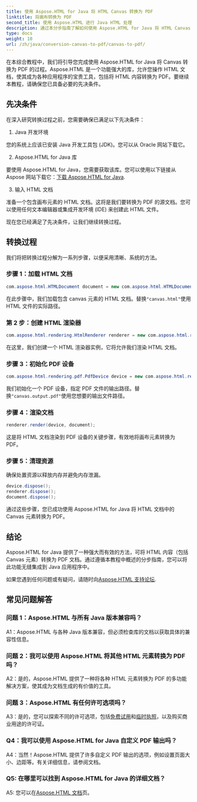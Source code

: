```yaml
---
title: 使用 Aspose.HTML for Java 将 HTML Canvas 转换为 PDF
linktitle: 将画布转换为 PDF
second_title: 使用 Aspose.HTML 进行 Java HTML 处理
description: 通过本分步指南了解如何使用 Aspose.HTML for Java 将 HTML Canvas 转换为 PDF。
type: docs
weight: 10
url: /zh/java/conversion-canvas-to-pdf/canvas-to-pdf/
---
```

在本综合教程中，我们将引导您完成使用 Aspose.HTML for Java 将 Canvas 转换为 PDF 的过程。Aspose.HTML 是一个功能强大的库，允许您操作 HTML 文档，使其成为各种应用程序的宝贵工具，包括将 HTML 内容转换为 PDF。要继续本教程，请确保您已具备必要的先决条件。

## 先决条件

在深入研究转换过程之前，您需要确保已满足以下先决条件：

1. Java 开发环境

您的系统上应该已安装 Java 开发工具包 (JDK)。您可以从 Oracle 网站下载它。

2. Aspose.HTML for Java 库

要使用 Aspose.HTML for Java，您需要获取该库。您可以使用以下链接从 Aspose 网站下载它：[下载 Aspose.HTML for Java](https://releases.aspose.com/html/java/).

3. 输入 HTML 文档

准备一个包含画布元素的 HTML 文档。这将是我们要转换为 PDF 的源文档。您可以使用任何文本编辑器或集成开发环境 (IDE) 来创建此 HTML 文件。

现在您已经满足了先决条件，让我们继续转换过程。

## 转换过程

我们将把转换过程分解为一系列步骤，以便采用清晰、系统的方法。

### 步骤 1：加载 HTML 文档

```java
com.aspose.html.HTMLDocument document = new com.aspose.html.HTMLDocument(Resources.input("canvas.html"));
```

在此步骤中，我们加载包含 canvas 元素的 HTML 文档。替换`"canvas.html"`使用 HTML 文件的实际路径。

### 第 2 步：创建 HTML 渲染器

```java
com.aspose.html.rendering.HtmlRenderer renderer = new com.aspose.html.rendering.HtmlRenderer();
```

在这里，我们创建一个 HTML 渲染器实例，它将允许我们渲染 HTML 文档。

### 步骤 3：初始化 PDF 设备

```java
com.aspose.html.rendering.pdf.PdfDevice device = new com.aspose.html.rendering.pdf.PdfDevice(Resources.output("canvas.output.pdf"));
```

我们初始化一个 PDF 设备，指定 PDF 文件的输出路径。替换`"canvas.output.pdf"`使用您想要的输出文件路径。

### 步骤 4：渲染文档

```java
renderer.render(device, document);
```

这是将 HTML 文档渲染到 PDF 设备的关键步骤，有效地将画布元素转换为 PDF。

### 步骤 5：清理资源

确保处置资源以释放内存并避免内存泄漏。

```java
device.dispose();
renderer.dispose();
document.dispose();
```

通过这些步骤，您已成功使用 Aspose.HTML for Java 将 HTML 文档中的 Canvas 元素转换为 PDF。

## 结论

Aspose.HTML for Java 提供了一种强大而有效的方法，可将 HTML 内容（包括 Canvas 元素）转换为 PDF 文档。通过遵循本教程中概述的分步指南，您可以将此功能无缝集成到 Java 应用程序中。

如果您遇到任何问题或有疑问，请随时向[Aspose.HTML 支持论坛](https://forum.aspose.com/).

## 常见问题解答

### 问题 1：Aspose.HTML 与所有 Java 版本兼容吗？

A1：Aspose.HTML 与各种 Java 版本兼容，但必须检查库的文档以获取具体的兼容性信息。

### 问题 2：我可以使用 Aspose.HTML 将其他 HTML 元素转换为 PDF 吗？

A2：是的，Aspose.HTML 提供了一种将各种 HTML 元素转换为 PDF 的多功能解决方案，使其成为文档生成的有价值的工具。

### 问题 3：Aspose.HTML 有任何许可选项吗？

 A3：是的，您可以探索不同的许可选项，包括[免费试用](https://releases.aspose.com/)和[临时执照](https://purchase.aspose.com/temporary-license/)，以及购买商业用途的许可证。

### Q4：我可以使用 Aspose.HTML for Java 自定义 PDF 输出吗？

A4：当然！Aspose.HTML 提供了许多自定义 PDF 输出的选项，例如设置页面大小、边距等。有关详细信息，请参阅文档。

### Q5: 在哪里可以找到 Aspose.HTML for Java 的详细文档？

 A5: 您可以在[Aspose.HTML 文档](https://reference.aspose.com/html/java/)页。
